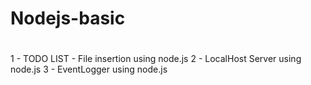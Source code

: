 # Nodejs-basic
#
1 - TODO LIST - File insertion using node.js
2 - LocalHost Server using node.js
3 - EventLogger using node.js

